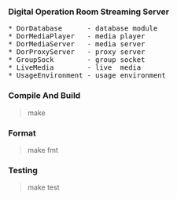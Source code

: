 ### Digital Operation Room Streaming Server ###
<pre>
* DorDatabase      - database module
* DorMediaPlayer   - media player
* DorMediaServer   - media server
* DorProxyServer   - proxy server
* GroupSock        - group socket
* LiveMedia        - live  media
* UsageEnvironment - usage environment
</pre>
### Compile And Build ###
> make
### Format ###
> make fmt
### Testing ###
> make test
